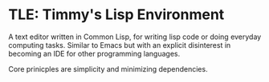 
# TLE: Timmy's Lisp Environment

A text editor written in Common Lisp, for writing lisp code or doing
everyday computing tasks. Similar to Emacs but with an explicit
disinterest in becoming an IDE for other programming languages.

Core prinicples are simplicity and minimizing dependencies.
